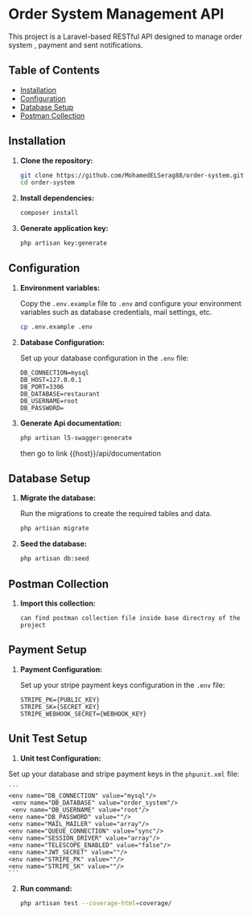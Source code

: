 # Order System Management API

This project is a Laravel-based RESTful API designed to manage order system , payment and sent notifications.

## Table of Contents

- [Installation](#installation)
- [Configuration](#configuration)
- [Database Setup](#database-setup)
- [Postman Collection](#postman-collection)

## Installation

1. **Clone the repository:**

    ```bash
    git clone https://github.com/MohamedELSerag88/order-system.git
    cd order-system
    ```

2. **Install dependencies:**

    ```bash
    composer install
    ```

3. **Generate application key:**

    ```bash
    php artisan key:generate
    ```

## Configuration

1. **Environment variables:**

   Copy the `.env.example` file to `.env` and configure your environment variables such as database credentials, mail settings, etc.

    ```bash
    cp .env.example .env
    ```

2. **Database Configuration:**

   Set up your database configuration in the `.env` file:

    ```
    DB_CONNECTION=mysql
    DB_HOST=127.0.0.1
    DB_PORT=3306
    DB_DATABASE=restaurant
    DB_USERNAME=root
    DB_PASSWORD=
    ```
3. **Generate Api documentation:**

    ```bash
    php artisan l5-swagger:generate
    ```
    then go to link {{host}}/api/documentation

## Database Setup

1. **Migrate the database:**

   Run the migrations to create the required tables and data.

    ```bash
    php artisan migrate
    ```

2. **Seed the database:**

    ```bash
    php artisan db:seed
    ```

## Postman Collection

1. **Import this collection:**

    ```
   can find postman collection file inside base directroy of the project 

    ```
## Payment Setup
1. **Payment Configuration:**

   Set up your stripe payment keys configuration in the `.env` file:

    ```
    STRIPE_PK={PUBLIC_KEY}
    STRIPE_SK={SECRET_KEY}
    STRIPE_WEBHOOK_SECRET={WEBHOOK_KEY}
    ```
## Unit Test Setup
1. **Unit test Configuration:**

Set up your database and stripe payment keys in the `phpunit.xml` file:

    ```
    <env name="DB_CONNECTION" value="mysql"/>
     <env name="DB_DATABASE" value="order_system"/>
     <env name="DB_USERNAME" value="root"/>
    <env name="DB_PASSWORD" value=""/>
    <env name="MAIL_MAILER" value="array"/>
    <env name="QUEUE_CONNECTION" value="sync"/>
    <env name="SESSION_DRIVER" value="array"/>
    <env name="TELESCOPE_ENABLED" value="false"/>
    <env name="JWT_SECRET" value=""/>
    <env name="STRIPE_PK" value=""/>
    <env name="STRIPE_SK" value=""/>
    ```
2. **Run command:**
    ```bash
    php artisan test --coverage-html=coverage/
    ```
